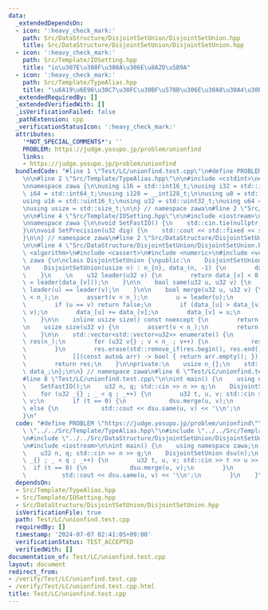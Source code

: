 ```yaml
---
data:
  _extendedDependsOn:
  - icon: ':heavy_check_mark:'
    path: Src/DataStructure/DisjointSetUnion/DisjointSetUnion.hpp
    title: Src/DataStructure/DisjointSetUnion/DisjointSetUnion.hpp
  - icon: ':heavy_check_mark:'
    path: Src/Template/IOSetting.hpp
    title: "io\u307E\u308F\u308A\u306E\u8A2D\u5B9A"
  - icon: ':heavy_check_mark:'
    path: Src/Template/TypeAlias.hpp
    title: "\u6A19\u6E96\u30C7\u30FC\u30BF\u578B\u306E\u30A8\u30A4\u30EA\u30A2\u30B9"
  _extendedRequiredBy: []
  _extendedVerifiedWith: []
  _isVerificationFailed: false
  _pathExtension: cpp
  _verificationStatusIcon: ':heavy_check_mark:'
  attributes:
    '*NOT_SPECIAL_COMMENTS*': ''
    PROBLEM: https://judge.yosupo.jp/problem/unionfind
    links:
    - https://judge.yosupo.jp/problem/unionfind
  bundledCode: "#line 1 \"Test/LC/unionfind.test.cpp\"\n#define PROBLEM \"https://judge.yosupo.jp/problem/unionfind\"\
    \n\n#line 2 \"Src/Template/TypeAlias.hpp\"\n\n#include <cstdint>\n#include <cstddef>\n\
    \nnamespace zawa {\n\nusing i16 = std::int16_t;\nusing i32 = std::int32_t;\nusing\
    \ i64 = std::int64_t;\nusing i128 = __int128_t;\n\nusing u8 = std::uint8_t;\n\
    using u16 = std::uint16_t;\nusing u32 = std::uint32_t;\nusing u64 = std::uint64_t;\n\
    \nusing usize = std::size_t;\n\n} // namespace zawa\n#line 2 \"Src/Template/IOSetting.hpp\"\
    \n\n#line 4 \"Src/Template/IOSetting.hpp\"\n\n#include <iostream>\n#include <iomanip>\n\
    \nnamespace zawa {\n\nvoid SetFastIO() {\n    std::cin.tie(nullptr)->sync_with_stdio(false);\n\
    }\n\nvoid SetPrecision(u32 dig) {\n    std::cout << std::fixed << std::setprecision(dig);\n\
    }\n\n} // namespace zawa\n#line 2 \"Src/DataStructure/DisjointSetUnion/DisjointSetUnion.hpp\"\
    \n\n#line 4 \"Src/DataStructure/DisjointSetUnion/DisjointSetUnion.hpp\"\n\n#include\
    \ <algorithm>\n#include <cassert>\n#include <numeric>\n#include <vector>\n\nnamespace\
    \ zawa {\n\nclass DisjointSetUnion {\npublic:\n    DisjointSetUnion() = default;\n\
    \n    DisjointSetUnion(usize n) : n_{n}, data_(n, -1) {\n        data_.shrink_to_fit();\n\
    \    }\n    \n    u32 leader(u32 v) {\n        return data_[v] < 0 ? v : static_cast<u32>(data_[v]\
    \ = leader(data_[v]));\n    }\n\n    bool same(u32 u, u32 v) {\n        return\
    \ leader(u) == leader(v);\n    }\n\n    bool merge(u32 u, u32 v) {\n        assert(u\
    \ < n_);\n        assert(v < n_);\n        u = leader(u);\n        v = leader(v);\n\
    \        if (u == v) return false;\n        if (data_[u] > data_[v]) std::swap(u,\
    \ v);\n        data_[u] += data_[v];\n        data_[v] = u;\n        return true;\n\
    \    }\n\n    inline usize size() const noexcept {\n        return n_;\n    }\n\
    \n    usize size(u32 v) {\n        assert(v < n_);\n        return static_cast<usize>(-data_[leader(v)]);\n\
    \    }\n\n    std::vector<std::vector<u32>> enumerate() {\n        std::vector<std::vector<u32>>\
    \ res(n_);\n        for (u32 v{} ; v < n_ ; v++) {\n            res[leader(v)].push_back(v);\n\
    \        }\n        res.erase(std::remove_if(res.begin(), res.end(),\n       \
    \             [](const auto& arr) -> bool { return arr.empty(); }), res.end());\n\
    \        return res;\n    }\n\nprivate:\n    usize n_{};\n    std::vector<i32>\
    \ data_;\n};\n\n} // namespace zawa\n#line 6 \"Test/LC/unionfind.test.cpp\"\n\n\
    #line 8 \"Test/LC/unionfind.test.cpp\"\n\nint main() {\n    using namespace zawa;\n\
    \    SetFastIO();\n    u32 n, q; std::cin >> n >> q;\n    DisjointSetUnion dsu(n);\n\
    \    for (u32 _{} ; _ < q ; _++) {\n        u32 t, u, v; std::cin >> t >> u >>\
    \ v;\n        if (t == 0) {\n            dsu.merge(u, v);\n        }\n       \
    \ else {\n            std::cout << dsu.same(u, v) << '\\n';\n        }\n    }\n\
    }\n"
  code: "#define PROBLEM \"https://judge.yosupo.jp/problem/unionfind\"\n\n#include\
    \ \"../../Src/Template/TypeAlias.hpp\"\n#include \"../../Src/Template/IOSetting.hpp\"\
    \n#include \"../../Src/DataStructure/DisjointSetUnion/DisjointSetUnion.hpp\"\n\
    \n#include <iostream>\n\nint main() {\n    using namespace zawa;\n    SetFastIO();\n\
    \    u32 n, q; std::cin >> n >> q;\n    DisjointSetUnion dsu(n);\n    for (u32\
    \ _{} ; _ < q ; _++) {\n        u32 t, u, v; std::cin >> t >> u >> v;\n      \
    \  if (t == 0) {\n            dsu.merge(u, v);\n        }\n        else {\n  \
    \          std::cout << dsu.same(u, v) << '\\n';\n        }\n    }\n}\n"
  dependsOn:
  - Src/Template/TypeAlias.hpp
  - Src/Template/IOSetting.hpp
  - Src/DataStructure/DisjointSetUnion/DisjointSetUnion.hpp
  isVerificationFile: true
  path: Test/LC/unionfind.test.cpp
  requiredBy: []
  timestamp: '2024-07-07 02:41:05+09:00'
  verificationStatus: TEST_ACCEPTED
  verifiedWith: []
documentation_of: Test/LC/unionfind.test.cpp
layout: document
redirect_from:
- /verify/Test/LC/unionfind.test.cpp
- /verify/Test/LC/unionfind.test.cpp.html
title: Test/LC/unionfind.test.cpp
---
```

